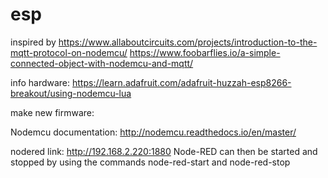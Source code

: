 # esp
inspired by 
https://www.allaboutcircuits.com/projects/introduction-to-the-mqtt-protocol-on-nodemcu/
https://www.foobarflies.io/a-simple-connected-object-with-nodemcu-and-mqtt/

info hardware:
https://learn.adafruit.com/adafruit-huzzah-esp8266-breakout/using-nodemcu-lua

make new firmware:

Nodemcu documentation:
http://nodemcu.readthedocs.io/en/master/


nodered link:
http://192.168.2.220:1880
Node-RED can then be started and stopped by using the commands node-red-start and node-red-stop
